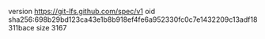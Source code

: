version https://git-lfs.github.com/spec/v1
oid sha256:698b29bd123ca43e1b8b918ef4fe6a952330fc0c7e1432209c13adf18311bace
size 3167
